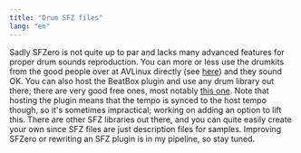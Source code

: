 ```yaml
---
title: "Drum SFZ files"
lang: "en"
---
```

Sadly SFZero is not quite up to par and lacks many advanced features for proper
drum sounds reproduction.
You can more or less use the drumkits from the good people over at AVLinux
directly (see [here](http://www.bandshed.net/avldrumkits/)) and they sound OK.
You can also host the BeatBox plugin and use any drum library out there; there
are very good free ones, most notably [this one](https://www.powerdrumkit.com/).
Note that hosting the plugin means that the tempo is synced to the host tempo
though, so it's sometimes impractical; working on adding an option to lift this.
There are other SFZ libraries out there, and you can quite easily create
your own since SFZ files are just description files for samples.
Improving SFZero or rewriting an SFZ plugin is in my pipeline, so stay tuned.
